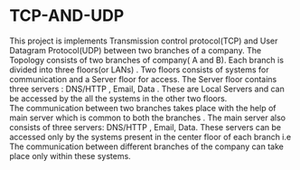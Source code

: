 # TCP-AND-UDP

This project is  implements Transmission control protocol(TCP) and User Datagram Protocol(UDP) between two branches of a company. The Topology consists of two branches of company( A and B). Each branch is divided into three floors(or LANs) . Two floors consists of systems for communication and a Server floor for access. The Server floor contains three servers : DNS/HTTP , Email, Data . These are Local Servers and can be accessed by the all the systems in the other two floors.  
The communication between two branches takes place with the help of main server which is common to both the branches . The main server also consists of three servers: DNS/HTTP , Email, Data.  These servers can be accessed only by the systems present in the center floor of each branch i.e The communication between different branches of the company can take place only within these systems.
